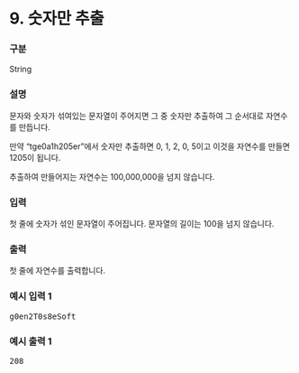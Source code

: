# 9. 숫자만 추출

### 구분

<p>String</p>

### 설명

<p>문자와 숫자가 섞여있는 문자열이 주어지면 그 중 숫자만 추출하여 그 순서대로 자연수를 만듭니다.</p>
<p>만약 “tge0a1h205er”에서 숫자만 추출하면 0, 1, 2, 0, 5이고 이것을 자연수를 만들면 1205이 됩니다.</p>
<p>추출하여 만들어지는 자연수는 100,000,000을 넘지 않습니다.</p>

### 입력

<p>첫 줄에 숫자가 섞인 문자열이 주어집니다. 문자열의 길이는 100을 넘지 않습니다.</p>

### 출력

<p>첫 줄에 자연수를 출력합니다.</p>

### 예시 입력 1

<pre>g0en2T0s8eSoft</pre>

### 예시 출력 1
<pre>208</pre>

